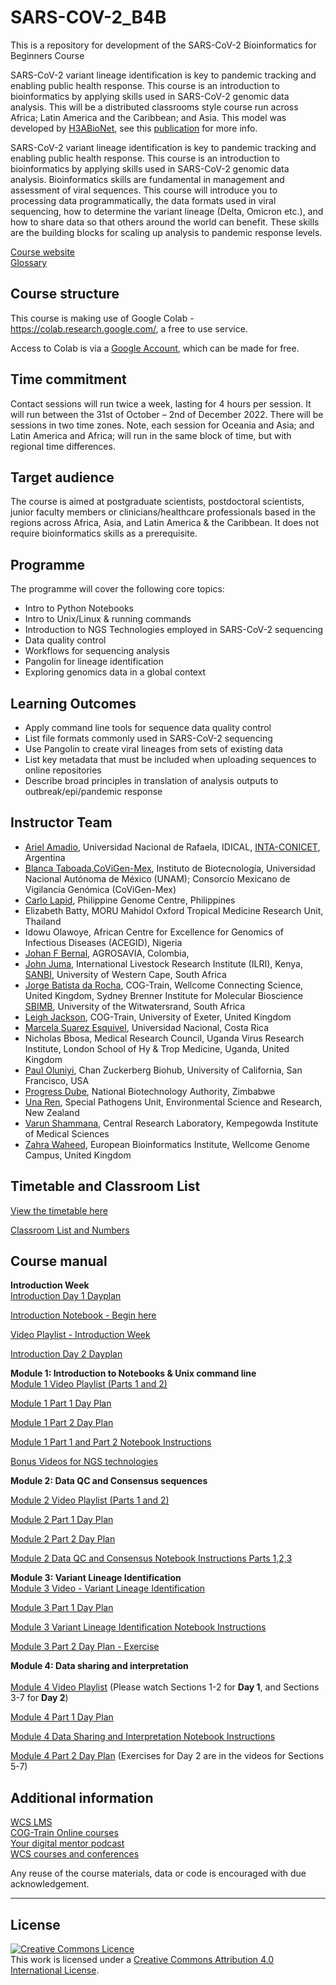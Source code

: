 # SARS-COV-2_B4B
This is a repository for development of the SARS-CoV-2 Bioinformatics for Beginners Course

SARS-CoV-2 variant lineage identification is key to pandemic tracking and enabling public health response. This course is an introduction to bioinformatics by applying skills used in SARS-CoV-2 genomic data analysis. This will be a distributed classrooms style course run across Africa; Latin America and the Caribbean; and Asia. This model was developed by [H3ABioNet](https://www.h3abionet.org), see this [publication](https://journals.plos.org/ploscompbiol/article?id=10.1371/journal.pcbi.1008640) for more info. 

SARS-CoV-2 variant lineage identification is key to pandemic tracking and enabling public health response. This course is an introduction to bioinformatics by applying skills used in SARS-CoV-2 genomic data analysis. Bioinformatics skills are fundamental in management and assessment of viral sequences. This course will introduce you to processing data programmatically, the data formats used in viral sequencing, how to determine the variant lineage (Delta, Omicron etc.), and how to share data so that others around the world can benefit. These skills are the building blocks for scaling up analysis to pandemic response levels. 

[Course website](https://coursesandconferences.wellcomeconnectingscience.org/event/sars-cov-2-bioinformatics-for-beginners-20221031/)                  
[Glossary](Glossary.md)

## Course structure 
This course is making use of Google Colab - https://colab.research.google.com/, a free to use service.

Access to Colab is via a [Google Account](https://www.google.com/account/about/), which can be made for free.

## Time commitment
Contact sessions will run twice a week,  lasting for 4 hours per session. It will run between the 31st of October – 2nd of December 2022. There will be sessions in two time zones. Note, each session for Oceania and Asia; and Latin America and Africa; will run in the same block of time, but with regional time differences. 

## Target audience
The course is aimed at postgraduate scientists, postdoctoral scientists,  junior faculty members or clinicians/healthcare professionals based in the regions across Africa, Asia, and Latin America & the Caribbean. It does not require bioinformatics skills as a prerequisite.

## Programme
The programme will cover the following core topics:

- Intro to Python Notebooks
- Intro to Unix/Linux & running commands
- Introduction to NGS Technologies employed in SARS-CoV-2 sequencing
- Data quality control
- Workflows for sequencing analysis
- Pangolin for lineage identification
- Exploring genomics data in a global context

## Learning Outcomes

- Apply command line tools for sequence data quality control
- List file formats commonly used in SARS-CoV-2 sequencing
- Use Pangolin to create viral lineages from sets of existing data
- List key metadata that must be included when uploading sequences to online repositories
- Describe broad principles in translation of analysis outputs to outbreak/epi/pandemic response

## Instructor Team
<!-- example - [Carolina Torres](https://www.researchgate.net/profile/Carolina-Torres-7), Universidad de Buenos Aires - CONICET, Buenos Aires, Argentina   -->
- [Ariel Amadio](https://www.unraf.edu.ar/), Universidad Nacional de Rafaela, IDICAL, [INTA-CONICET](https://idical.conicet.gov.ar/), Argentina
- [Blanca Taboada](https://www.ibt.unam.mx/),[CoViGen-Mex](http://132.248.32.96:8080/COVID-TRACKER/), Instituto de Biotecnología, Universidad Nacional Autónoma de México (UNAM); Consorcio Mexicano de Vigilancia Genómica (CoViGen-Mex)
- [Carlo Lapid](https://pgc.up.edu.ph/about/our-genetic-makeup-2/bioinformatics-team/), Philippine Genome Centre, Philippines
- Elizabeth Batty, MORU Mahidol Oxford Tropical Medicine Research Unit, Thailand
- Idowu Olawoye, African Centre for Excellence for Genomics of Infectious Diseases (ACEGID), Nigeria
- [Johan F Bernal](https://www.agrosavia.co/nosotros/grupos-de-investigacion/investigaci%C3%B3n-y-vigilancia-integrada-de-la-resistencia-antimicrobiana), AGROSAVIA, Colombia,
- [John Juma](www.ilri.org), International Livestock Research Institute (ILRI), Kenya, [SANBI](https://www.sanbi.ac.za/), University of Western Cape, South Africa
- [Jorge Batista da Rocha](https://coursesandconferences.wellcomeconnectingscience.org/about-us/the-team/), COG-Train, Wellcome Connecting Science, United Kingdom, Sydney Brenner Institute for Molecular Bioscience [SBIMB](https://www.wits.ac.za/research/sbimb/), University of the Witwatersrand, South Africa
- [Leigh Jackson](https://coursesandconferences.wellcomeconnectingscience.org/about-us/the-team/), COG-Train, University of Exeter, United Kingdom
- [Marcela Suarez Esquivel](https://www.medvet.una.ac.cr), Universidad Nacional, Costa Rica <!-- updated permissions to share institution link -->
- Nicholas Bbosa, Medical Research Council, Uganda Virus Research Institute, London School of Hy & Trop Medicine, Uganda, United Kingdom
- [Paul Oluniyi](https://www.czbiohub.org), Chan Zuckerberg Biohub, University of California, San Francisco, USA 
- [Progress Dube](https://nba.ac.zw), National Biotechnology Authority, Zimbabwe
- [Una Ren](https://www.esr.cri.nz/), Special Pathogens Unit, Environmental Science and Research, New Zealand
- [Varun Shammana](www.crlkims.com), Central Research Laboratory, Kempegowda Institute of Medical Sciences
- [Zahra Waheed](https://www.ebi.ac.uk/ena/browser/home), European Bioinformatics Institute, Wellcome Genome Campus, United Kingdom

## Timetable and Classroom List
[View the timetable here](Timetables_SARSCOV2B4B.pdf)    

[Classroom List and Numbers](Classroom_List_SARSCOV2B4B.pdf)

## Course manual

**Introduction Week**         
[Introduction Day 1 Dayplan](dayplans/Introduction_Week_Day_Plan_Day1.pdf)       

[Introduction Notebook - Begin here](Modules/introduction_notebook_example.md)      
      
[Video Playlist - Introduction Week](https://www.youtube.com/playlist?list=PLfovZnX0TvKucooABBhYGqhS3tMSNdG5T)    
                   
[Introduction Day 2 Dayplan](dayplans/Introduction_Week_DayPlan_Day2.pdf)       

                  
<!-- [Learn how to use moodle and make a classroom bio](link)      -->

**Module 1: Introduction to Notebooks & Unix command line**      
[Module 1 Video Playlist (Parts 1 and 2)](https://www.youtube.com/playlist?list=PLfovZnX0TvKtHq6Q4L5KdW332NCD4GbtU)         

[Module 1 Part 1 Day Plan](dayplans/Day_Plan_Module_1_Day_1_SARS-CoV-2_B4B_2022.pdf)

[Module 1 Part 2 Day Plan](dayplans/Day_Plan_Module_1_Day_2_SARS-CoV-2_B4B_2022.pdf)

[Module 1 Part 1 and Part 2 Notebook Instructions](Modules/Module_1_readme.md)

[Bonus Videos for NGS technologies](https://wcscourses.github.io/ViralBioinfAsia2022/Modules/Introduction_to_NGS.html)


**Module 2: Data QC and Consensus sequences**    

[Module 2 Video Playlist (Parts 1 and 2)](https://www.youtube.com/playlist?list=PLfovZnX0TvKtfX79k16fFMkMwDFtrAcNp)         


[Module 2 Part 1 Day Plan](dayplans/DayPlan_Module_2_Day_1_SARS-CoV-2B4B2022.pdf)               

[Module 2 Part 2 Day Plan](dayplans/DayPlan_Module_2_Day_2_SARS-CoV-2B4B2022.pdf)               

[Module 2 Data QC and Consensus Notebook Instructions Parts 1,2,3 ](Modules/Module_2_readme.md)       

**Module 3: Variant Lineage Identification**       
[Module 3 Video - Variant Lineage Identification](https://www.youtube.com/watch?v=9Hwx_TLQyOw)        

[Module 3 Part 1 Day Plan](dayplans/DayPlan_Module_3-Day_1_SARS-CoV-2_B4B_2022.pdf)               

[Module 3 Variant Lineage Identification Notebook Instructions](Modules/Module_3_readme.md)           

[Module 3 Part 2 Day Plan - Exercise](dayplans/DayPlan_Module_3_Day_2_SARS-CoV-2_B4B_2022.pdf)

<!-- [Variant Lineage Identification Part 2](Modules/Module_3_readme.md)   -->    

**Module 4: Data sharing and interpretation**    
<br>
[Module 4 Video Playlist](https://www.youtube.com/playlist?list=PLfovZnX0TvKu_wFgoZSN0DuKQ-sarlmg3)
(Please watch Sections 1-2 for **Day 1**, and Sections 3-7 for **Day 2**)

[Module 4 Part 1 Day Plan](dayplans/Module_4_Day_1_SARS-CoV-2_B4B_2022.pdf)   

[Module 4 Data Sharing and Interpretation Notebook Instructions](Modules/Module_4_readme.md)  

[Module 4 Part 2 Day Plan](dayplans/Module_4_Day_2_SARS-CoV-2_B4B_2022.pdf) 
(Exercises for Day 2 are in the videos for Sections 5-7)


## Additional information

[WCS LMS](https://lms.wellcomeconnectingscience.org/)       
[COG-Train Online courses](https://www.futurelearn.com/partners/wellcome-genome-campus)         
[Your digital mentor podcast](https://coursesandconferences.wellcomeconnectingscience.org/our-events/your-digital-mentor-podcast/)       
[WCS courses and conferences](https://coursesandconferences.wellcomeconnectingscience.org/)

Any reuse of the course materials, data or code is encouraged with due acknowledgement.

******
## License
<a rel="license" href="http://creativecommons.org/licenses/by/4.0/"><img alt="Creative Commons Licence" style="border-width:0" src="https://i.creativecommons.org/l/by/4.0/88x31.png" /></a><br />This work is licensed under a <a rel="license" href="http://creativecommons.org/licenses/by/4.0/">Creative Commons Attribution 4.0 International License</a>.
